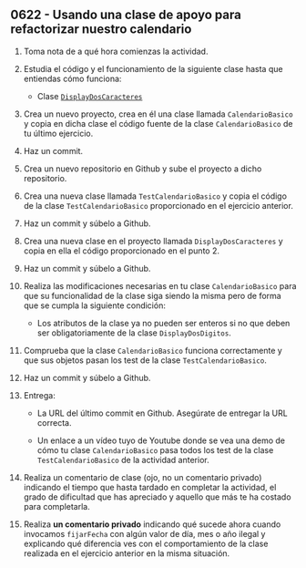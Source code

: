 ## 0622 - Usando una clase de apoyo para refactorizar nuestro calendario

1. Toma nota de a qué hora comienzas la actividad.

2. Estudia el código y el funcionamiento de la siguiente clase hasta que entiendas cómo funciona: 

    - Clase [`DisplayDosCaracteres`](https://gist.github.com/miguelbayon/ba97e02e27fa64764bdd9da1a208b433)
  
3. Crea un nuevo proyecto, crea en él una clase llamada `CalendarioBasico` y copia en dicha clase el código fuente de la clase `CalendarioBasico` de tu último ejercicio. 

4. Haz un commit.

9. Crea un nuevo repositorio en Github y sube el proyecto a dicho repositorio.

5. Crea una nueva clase llamada `TestCalendarioBasico` y copia el código de la clase `TestCalendarioBasico` proporcionado en el ejercicio anterior.

6. Haz un commit y súbelo a Github.

5. Crea una nueva clase en el proyecto llamada `DisplayDosCaracteres` y copia en ella el código proporcionado en el punto 2.

6. Haz un commit y súbelo a Github.

2. Realiza las modificaciones necesarias en tu clase `CalendarioBasico` para que su funcionalidad de la clase siga siendo la misma pero de forma que se cumpla la siguiente condición:

    - Los atributos de la clase ya no pueden ser enteros si no que deben ser obligatoriamente de la clase `DisplayDosDigitos`.
  
3. Comprueba que la clase `CalendarioBasico` funciona correctamente y que sus objetos pasan los test de la clase `TestCalendarioBasico`.

8. Haz un commit y súbelo a Github.

7. Entrega:

    * La URL del último commit en Github. Asegúrate de entregar la URL correcta.
    
    * Un enlace a un vídeo tuyo de Youtube donde se vea una demo de cómo tu clase `CalendarioBasico` pasa todos los test de la clase `TestCalendarioBasico` de la actividad anterior.

8. Realiza un comentario de clase (ojo, no un comentario privado) indicando el tiempo que hasta tardado en completar la actividad, el grado de dificultad que has apreciado y aquello que más te ha costado para completarla.

9. Realiza __un comentario privado__ indicando qué sucede ahora cuando invocamos `fijarFecha` con algún valor de día, mes o año ilegal y explicando qué diferencia ves con el comportamiento de la clase realizada en el ejercicio anterior en la misma situación.
